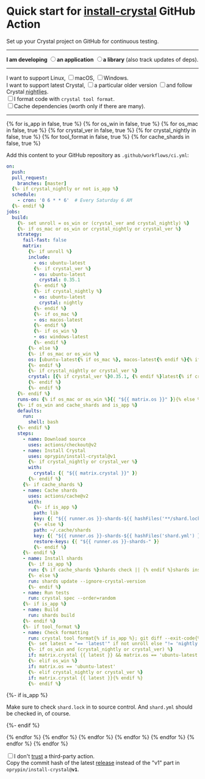 # Quick start for [install-crystal](https://github.com/oprypin/install-crystal/) GitHub Action

Set up your Crystal project on GitHub for continuous testing.
<div class="configurator">
<hr>
<strong>I am developing</strong>
<input type="radio" name="software-kind" id="software-kind-app"><label for="software-kind-app"><strong>an application</strong></label>
<input type="radio" name="software-kind" id="software-kind-lib"><label for="software-kind-lib"><strong>a library</strong> (also track updates of deps).</label>
<hr>
<span>I want to support <label>Linux,</label></span>
<input type="checkbox" id="os-mac"><label for="os-mac">macOS,</label>
<input type="checkbox" id="os-win"><label for="os-win">Windows.</label>
<br>
<span>I want to support <label>latest Crystal,</label></span>
<input type="checkbox" id="crystal-ver"><label for="crystal-ver">a particular older version</label>
<input type="checkbox" id="crystal-nightly"><label for="crystal-nightly">and follow Crystal <abbr title="Unreleased builds from the latest commit on master">nightlies</abbr>.</label>
<br>
<input type="checkbox" id="tool-format"><label for="tool-format">I format code with <code>crystal tool format</code>.</label>
<br>
<input type="checkbox" id="cache-shards"><label for="cache-shards">Cache dependencies (worth only if there are many).</label>
<hr>

{% for is_app in false, true %}
{% for os_win in false, true %}
{% for os_mac in false, true %}
{% for crystal_ver in false, true %}
{% for crystal_nightly in false, true %}
{% for tool_format in false, true %}
{% for cache_shards in false, true %}

<div class="{% for cls in [is_app, not is_app, os_mac, os_win, crystal_ver, crystal_nightly, tool_format, cache_shards] %}{% if cls %}c{{loop.index}} {% endif %}{% endfor %}">

<p>Add this content to your GitHub repository as <code>.github/workflows/ci.yml</code>:</p>

```yaml
on:
  push:
  pull_request:
    branches: [master]
  {%- if crystal_nightly or not is_app %}
  schedule:
    - cron: '0 6 * * 6'  # Every Saturday 6 AM
  {%- endif %}
jobs:
  build:
    {%- set unroll = os_win or (crystal_ver and crystal_nightly) %}
    {%- if os_mac or os_win or crystal_nightly or crystal_ver %}
    strategy:
      fail-fast: false
      matrix:
        {%- if unroll %}
        include:
          - os: ubuntu-latest
          {%- if crystal_ver %}
          - os: ubuntu-latest
            crystal: 0.35.1
          {%- endif %}
          {%- if crystal_nightly %}
          - os: ubuntu-latest
            crystal: nightly
          {%- endif %}
          {%- if os_mac %}
          - os: macos-latest
          {%- endif %}
          {%- if os_win %}
          - os: windows-latest
          {%- endif %}
        {%- else %}
        {%- if os_mac or os_win %}
        os: [ubuntu-latest{% if os_mac %}, macos-latest{% endif %}{% if os_win %}, windows-latest{% endif %}]
        {%- endif %}
        {%- if crystal_nightly or crystal_ver %}
        crystal: [{% if crystal_ver %}0.35.1, {% endif %}latest{% if crystal_nightly %}, nightly{% endif %}]
        {%- endif %}
        {%- endif %}
    {%- endif %}
    runs-on: {% if os_mac or os_win %}{{ "${{ matrix.os }}" }}{% else %}ubuntu-latest{% endif %}
    {%- if os_win and cache_shards and is_app %}
    defaults:
      run:
        shell: bash
    {%- endif %}
    steps:
      - name: Download source
        uses: actions/checkout@v2
      - name: Install Crystal
        uses: oprypin/install-crystal@v1
        {%- if crystal_nightly or crystal_ver %}
        with:
          crystal: {{ "${{ matrix.crystal }}" }}
        {%- endif %}
      {%- if cache_shards %}
      - name: Cache shards
        uses: actions/cache@v2
        with:
          {%- if is_app %}
          path: lib
          key: {{ "${{ runner.os }}-shards-${{ hashFiles('**/shard.lock') }}" }}
          {%- else %}
          path: ~/.cache/shards
          key: {{ "${{ runner.os }}-shards-${{ hashFiles('shard.yml') }}" }}
          restore-keys: {{ "${{ runner.os }}-shards-" }}
          {%- endif %}
      {%- endif %}
      - name: Install shards
        {%- if is_app %}
        run: {% if cache_shards %}shards check || {% endif %}shards install --ignore-crystal-version
        {%- else %}
        run: shards update --ignore-crystal-version
        {%- endif %}
      - name: Run tests
        run: crystal spec --order=random
      {%- if is_app %}
      - name: Build
        run: shards build
      {%- endif %}
      {%- if tool_format %}
      - name: Check formatting
        run: crystal tool format{% if is_app %}; git diff --exit-code{% else %} --check{% endif %}
        {%- set latest = "== 'latest'" if not unroll else "!= 'nightly'" if not crystal_ver else "== null" -%}
        {%- if os_win and (crystal_nightly or crystal_ver) %}
        if: matrix.crystal {{ latest }} && matrix.os == 'ubuntu-latest'
        {%- elif os_win %}
        if: matrix.os == 'ubuntu-latest'
        {%- elif crystal_nightly or crystal_ver %}
        if: matrix.crystal {{ latest }}{% endif %}
        {%- endif %}
```

{%- if is_app %}
<p>Make sure to check <code>shard.lock</code> in to source control. And <code>shard.yml</code> should be checked in, of course.</p>
{%- endif %}

</div>

{% endfor %}
{% endfor %}
{% endfor %}
{% endfor %}
{% endfor %}
{% endfor %}
{% endfor %}

</div>

<div class="configurator">
<input type="checkbox" id="fixed-ref"><label for="fixed-ref">I don't <a target="_blank" href="https://docs.github.com/en/actions/learn-github-actions/security-hardening-for-github-actions#using-third-party-actions">trust</a> a third-party action</label>.

<div class="c1">
Copy the commit hash of the latest <a target="_blank" href="https://github.com/oprypin/install-crystal/tags">release</a> instead of the "v1" part in <code>oprypin/install-crystal@<strong>v1</strong></code>.
</div>
</div>

<script>
var fixedRef = document.getElementById('fixed-ref');

function fixedRefChange() {
    var codes = document.querySelectorAll('.configurator .hljs-string');
    var rev = fixedRef.checked ? '{{ latest_rev }}' : 'v1';
    for (var i = 0; i < codes.length; ++i) {
        if (codes[i].innerHTML.includes('install-crystal')) {
            codes[i].innerHTML = codes[i].innerHTML.replace(/@\w+/g, '@' + rev);
        }
    }
}

if (fixedRef) {
    document.addEventListener('DOMContentLoaded', fixedRefChange);
    fixedRef.addEventListener('change', fixedRefChange);
}
</script>

